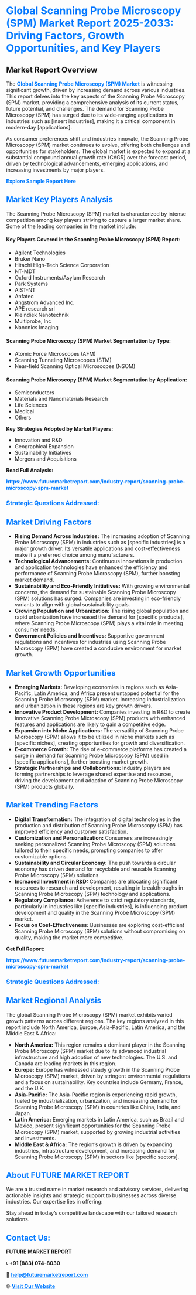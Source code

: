 <h1 style="color: #007BFF;">Global Scanning Probe Microscopy (SPM) Market Report 2025-2033: Driving Factors, Growth Opportunities, and Key Players</h1>

<section id="overview">
<h2>Market Report Overview</h2>
<p>The <a href="https://www.futuremarketreport.com/industry-report/scanning-probe-microscopy-spm-market" style="color: #007BFF; text-decoration: none;"><strong>Global Scanning Probe Microscopy (SPM) Market</strong></a> is witnessing significant growth, driven by increasing demand across various industries. This report delves into the key aspects of the Scanning Probe Microscopy (SPM) market, providing a comprehensive analysis of its current status, future potential, and challenges. The demand for Scanning Probe Microscopy (SPM) has surged due to its wide-ranging applications in industries such as [insert industries], making it a critical component in modern-day [applications].</p>
<p>As consumer preferences shift and industries innovate, the Scanning Probe Microscopy (SPM) market continues to evolve, offering both challenges and opportunities for stakeholders. The global market is expected to expand at a substantial compound annual growth rate (CAGR) over the forecast period, driven by technological advancements, emerging applications, and increasing investments by major players.</p>
</section>

<section id="overview">
<p><a href="https://www.futuremarketreport.com/request-sample/reportId=60432" style="color: #007BFF; text-decoration: none;"><strong>Explore Sample Report Here</strong></a></p>
</section>

<section id="key-players">
<h2 style="color: #007BFF;">Market Key Players Analysis</h2>
<p>The Scanning Probe Microscopy (SPM) market is characterized by intense competition among key players striving to capture a larger market share. Some of the leading companies in the market include:</p>
<h4>Key Players Covered in the Scanning Probe Microscopy (SPM) Report:</h4>
<ul><li>Agilent Technologies</li><li>Bruker Nano</li><li>Hitachi High-Tech Science Corporation</li><li>NT-MDT</li><li>Oxford Instruments/Asylum Research</li><li>Park Systems</li><li>AIST-NT</li><li>Anfatec</li><li>Angstrom Advanced Inc.</li><li>APE research srl</li><li>Kleindiek Nanotechnik</li><li>Multiprobe, Inc</li><li>Nanonics Imaging</li></ul>
<h4>Scanning Probe Microscopy (SPM) Market Segmentation by Type:</h4>
<ul><li>Atomic Force Microscopes (AFM)</li><li>Scanning Tunneling Microscopes (STM)</li><li>Near-field Scanning Optical Microscopes (NSOM)</li></ul>

<h4>Scanning Probe Microscopy (SPM) Market Segmentation by Application:</h4>
<ul><li>Semiconductors</li><li>Materials and Nanomaterials Research</li><li>Life Sciences</li><li>Medical</li><li>Others</li></ul>
<p><strong>Key Strategies Adopted by Market Players:</strong></p>
<ul>
<li>Innovation and R&D</li>
<li>Geographical Expansion</li>
<li>Sustainability Initiatives</li>
<li>Mergers and Acquisitions</li>
</ul>
</section>

<section>
<p><strong>Read Full Analysis: </strong></p><a href="https://www.futuremarketreport.com/industry-report/scanning-probe-microscopy-spm-market" style="color: #007BFF; text-decoration: none;"><strong>https://www.futuremarketreport.com/industry-report/scanning-probe-microscopy-spm-market</strong></a>
<h3 style="color: #007BFF;">Strategic Questions Addressed:</h3>
</section>

<section id="driving-factors">
<h2 style="color: #007BFF;">Market Driving Factors</h2>
<ul>
<li><strong>Rising Demand Across Industries:</strong> The increasing adoption of Scanning Probe Microscopy (SPM) in industries such as [specific industries] is a major growth driver. Its versatile applications and cost-effectiveness make it a preferred choice among manufacturers.</li>
<li><strong>Technological Advancements:</strong> Continuous innovations in production and application technologies have enhanced the efficiency and performance of Scanning Probe Microscopy (SPM), further boosting market demand.</li>
<li><strong>Sustainability and Eco-Friendly Initiatives:</strong> With growing environmental concerns, the demand for sustainable Scanning Probe Microscopy (SPM) solutions has surged. Companies are investing in eco-friendly variants to align with global sustainability goals.</li>
<li><strong>Growing Population and Urbanization:</strong> The rising global population and rapid urbanization have increased the demand for [specific products], where Scanning Probe Microscopy (SPM) plays a vital role in meeting consumer needs.</li>
<li><strong>Government Policies and Incentives:</strong> Supportive government regulations and incentives for industries using Scanning Probe Microscopy (SPM) have created a conducive environment for market growth.</li>
</ul>
</section>

<section id="growth-opportunities">
<h2 style="color: #007BFF;">Market Growth Opportunities</h2>
<ul>
<li><strong>Emerging Markets:</strong> Developing economies in regions such as Asia-Pacific, Latin America, and Africa present untapped potential for the Scanning Probe Microscopy (SPM) market. Increasing industrialization and urbanization in these regions are key growth drivers.</li>
<li><strong>Innovative Product Development:</strong> Companies investing in R&D to create innovative Scanning Probe Microscopy (SPM) products with enhanced features and applications are likely to gain a competitive edge.</li>
<li><strong>Expansion into Niche Applications:</strong> The versatility of Scanning Probe Microscopy (SPM) allows it to be utilized in niche markets such as [specific niches], creating opportunities for growth and diversification.</li>
<li><strong>E-commerce Growth:</strong> The rise of e-commerce platforms has created a surge in demand for Scanning Probe Microscopy (SPM) used in [specific applications], further boosting market growth.</li>
<li><strong>Strategic Partnerships and Collaborations:</strong> Industry players are forming partnerships to leverage shared expertise and resources, driving the development and adoption of Scanning Probe Microscopy (SPM) products globally.</li>
</ul>
</section>

<section id="trending-factors">
<h2 style="color: #007BFF;">Market Trending Factors</h2>
<ul>
<li><strong>Digital Transformation:</strong> The integration of digital technologies in the production and distribution of Scanning Probe Microscopy (SPM) has improved efficiency and customer satisfaction.</li>
<li><strong>Customization and Personalization:</strong> Consumers are increasingly seeking personalized Scanning Probe Microscopy (SPM) solutions tailored to their specific needs, prompting companies to offer customizable options.</li>
<li><strong>Sustainability and Circular Economy:</strong> The push towards a circular economy has driven demand for recyclable and reusable Scanning Probe Microscopy (SPM) solutions.</li>
<li><strong>Increased Investment in R&D:</strong> Companies are allocating significant resources to research and development, resulting in breakthroughs in Scanning Probe Microscopy (SPM) technology and applications.</li>
<li><strong>Regulatory Compliance:</strong> Adherence to strict regulatory standards, particularly in industries like [specific industries], is influencing product development and quality in the Scanning Probe Microscopy (SPM) market.</li>
<li><strong>Focus on Cost-Effectiveness:</strong> Businesses are exploring cost-efficient Scanning Probe Microscopy (SPM) solutions without compromising on quality, making the market more competitive.</li>
</ul>
</section>

<section>
<p><strong>Get Full Report: </strong></p><a href="https://www.futuremarketreport.com/industry-report/scanning-probe-microscopy-spm-market" style="color: #007BFF; text-decoration: none;"><strong>https://www.futuremarketreport.com/industry-report/scanning-probe-microscopy-spm-market</strong></a>
<h3 style="color: #007BFF;">Strategic Questions Addressed:</h3>
</section>


<section id="regional-analysis">
<h2 style="color: #007BFF;">Market Regional Analysis</h2>
<p>The global Scanning Probe Microscopy (SPM) market exhibits varied growth patterns across different regions. The key regions analyzed in this report include North America, Europe, Asia-Pacific, Latin America, and the Middle East & Africa:</p>
<ul>
<li><strong>North America:</strong> This region remains a dominant player in the Scanning Probe Microscopy (SPM) market due to its advanced industrial infrastructure and high adoption of new technologies. The U.S. and Canada are leading markets in this region.</li>
<li><strong>Europe:</strong> Europe has witnessed steady growth in the Scanning Probe Microscopy (SPM) market, driven by stringent environmental regulations and a focus on sustainability. Key countries include Germany, France, and the U.K.</li>
<li><strong>Asia-Pacific:</strong> The Asia-Pacific region is experiencing rapid growth, fueled by industrialization, urbanization, and increasing demand for Scanning Probe Microscopy (SPM) in countries like China, India, and Japan.</li>
<li><strong>Latin America:</strong> Emerging markets in Latin America, such as Brazil and Mexico, present significant opportunities for the Scanning Probe Microscopy (SPM) market, supported by growing industrial activities and investments.</li>
<li><strong>Middle East & Africa:</strong> The region’s growth is driven by expanding industries, infrastructure development, and increasing demand for Scanning Probe Microscopy (SPM) in sectors like [specific sectors].</li>
</ul>
</section>

<footer>
<h2 style="color: #007BFF;">About FUTURE MARKET REPORT</h2>
<p>We are a trusted name in market research and advisory services, delivering actionable insights and strategic support to businesses across diverse industries. Our expertise lies in offering:</p>

<p>Stay ahead in today’s competitive landscape with our tailored research solutions.</p>

<h2 style="color: #007BFF;">Contact Us:</h2>
<p><strong>FUTURE MARKET REPORT</strong></p>
<p>📞 <strong>+91 (883) 074-8030</strong></p>
<p>📧 <strong><a href="mailto:help@futuremarketreport.com" style="color: #007BFF;">help@futuremarketreport.com</a></strong></p>
<p>🌐 <strong><a href="https://www.futuremarketreport.com/" style="color: #007BFF;">Visit Our Website</a></strong></p>
</footer>